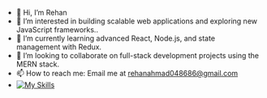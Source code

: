 - 👋 Hi, I’m Rehan
- 👀 I’m interested in building scalable web applications and exploring new JavaScript frameworks..
- 🌱 I’m currently learning advanced React, Node.js, and state management with Redux.
- 💞️ I’m looking to collaborate on full-stack development projects using the MERN stack.
- 📫 How to reach me: Email me at rehanahmad048686@gmail.com
- [![My Skills](https://skillicons.dev/icons?i=js,react,nodejs,express,mongodb,mysql,redux,tailwind)](https://skillicons.dev)
